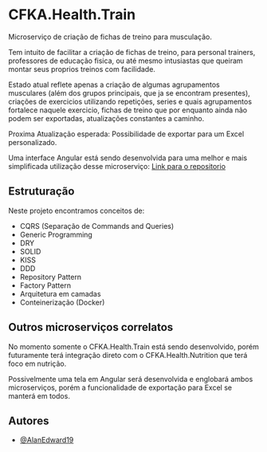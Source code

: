 
# CFKA.Health.Train

Microserviço de criação de fichas de treino para musculação.

Tem intuito de facilitar a criação de fichas de treino, para personal trainers, professores de educação fisica, ou até mesmo intusiastas que queiram montar seus proprios treinos com facilidade.

Estado atual reflete apenas a criação de algumas agrupamentos musculares (além dos grupos principais, que ja se encontram presentes), criações de exercicios utilizando repetições, series e quais agrupamentos fortalece naquele exercicio, fichas de treino que por enquanto ainda não podem ser exportadas, atualizações constantes a caminho.

Proxima Atualização esperada: Possibilidade de exportar para um Excel personalizado.

Uma interface Angular está sendo desenvolvida para uma melhor e mais simplificada utilização desse microserviço:
[Link para o repositorio](https://github.com/AlanEdward19/CFKA.Health.Train.Front)

## Estruturação

Neste projeto encontramos conceitos de:
- CQRS (Separação de Commands and Queries)
- Generic Programming
- DRY
- SOLID
- KISS
- DDD
- Repository Pattern
- Factory Pattern
- Arquitetura em camadas
- Conteinerização (Docker)

## Outros microserviços correlatos

No momento somente o CFKA.Health.Train está sendo desenvolvido, porém futuramente terá integração direto com o CFKA.Health.Nutrition que terá foco em nutrição.

Possivelmente uma tela em Angular será desenvolvida e englobará ambos microserviços, porém a funcionalidade de exportação para Excel se manterá em todos.
## Autores

- [@AlanEdward19](https://github.com/AlanEdward19)

